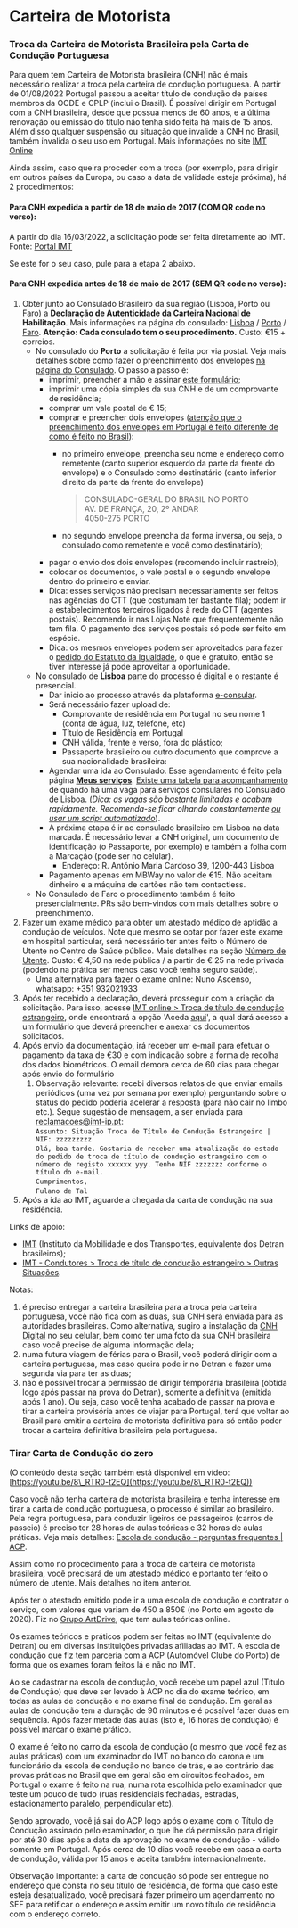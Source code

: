 # Carteira de Motorista

### Troca da Carteira de Motorista Brasileira pela Carta de Condução Portuguesa

Para quem tem Carteira de Motorista brasileira (CNH) não é mais necessário realizar a troca pela carteira de condução portuguesa. A partir de 01/08/2022 Portugal passou a aceitar título de condução de países membros da OCDE e CPLP (inclui o Brasil). É possível dirigir em Portugal com a CNH brasileira, desde que possua menos de 60 anos, e a última renovação ou emissão do título não tenha sido feita há mais de 15 anos. Além disso qualquer suspensão ou situação que invalide a CNH no Brasil, também invalida o seu uso em Portugal. Mais informações no site [IMT Online](http://www.imtonline.pt/index.php/troca-de-titulos-conducao-estrangeiros/troca-de-titulos-de-conducao109/9-uncategorised/2287-5-situacao-ocde-cplp)

Ainda assim, caso queira proceder com a troca (por exemplo, para dirigir em outros países da Europa, ou caso a data de validade esteja próxima), há 2 procedimentos:

#### Para CNH expedida a partir de 18 de maio de 2017 (COM QR code no verso):

A partir do dia 16/03/2022, a solicitação pode ser feita diretamente ao IMT. Fonte: [Portal IMT](https://www.imt-ip.pt/sites/IMTT/Portugues/Noticias/Paginas/Brasil-disponibiliza-tecnologia-tc.aspx)

Se este for o seu caso, pule para a etapa 2 abaixo.

#### Para CNH expedida antes de 18 de maio de 2017 (SEM QR code no verso):

1. Obter junto ao Consulado Brasileiro da sua região (Lisboa, Porto ou Faro) a **Declaração de Autenticidade da Carteira Nacional de Habilitação**. Mais informações na página do consulado: [Lisboa](http://cglisboa.itamaraty.gov.br/pt-br/cnh\_-\_declaracao\_de\_autenticidade.xml) / [Porto](http://porto.itamaraty.gov.br/pt-br/cnh\_-\_declaracao\_de\_autenticidade.xml) / [Faro](http://faro.itamaraty.gov.br/pt-br/cnh.xml). **Atenção: Cada consulado tem o seu procedimento.** Custo: €15 + correios.
   * No consulado do **Porto** a solicitação é feita por via postal. Veja mais detalhes sobre como fazer o preenchimento dos envelopes [na página do Consulado](http://porto.itamaraty.gov.br/pt-br/servicos\_por\_correio.xml). O passo a passo é:
     * imprimir, preencher a mão e assinar [este formulário](https://sistemas.mre.gov.br/kitweb/datafiles/Porto/pt-br/file/FORMUL%C3%81RIO%20SERVI%C3%87O\(3\).pdf);
     * imprimir uma cópia simples da sua CNH e de um comprovante de residência;
     * comprar um vale postal de € 15;
     * comprar e preencher dois envelopes ([atenção que o preenchimento dos envelopes em Portugal é feito diferente de como é feito no Brasil](https://github.com/nighto/brasil-portugal#preenchimento-de-envelopes-de-cartas)):
       *   no primeiro envelope, preencha seu nome e endereço como remetente (canto superior esquerdo da parte da frente do envelope) e o Consulado como destinatário (canto inferior direito da parte da frente do envelope)

           > CONSULADO-GERAL DO BRASIL NO PORTO\
           > AV. DE FRANÇA, 20, 2º ANDAR\
           > 4050-275 PORTO
       * no segundo envelope preencha da forma inversa, ou seja, o consulado como remetente e você como destinatário);
     * pagar o envio dos dois envelopes (recomendo incluir rastreio);
     * colocar os documentos, o vale postal e o segundo envelope dentro do primeiro e enviar.
     * Dica: esses serviços não precisam necessariamente ser feitos nas agências do CTT (que costumam ter bastante fila); podem ir a estabelecimentos terceiros ligados à rede do CTT (agentes postais). Recomendo ir nas Lojas Note que frequentemente não tem fila. O pagamento dos serviços postais só pode ser feito em espécie.
     * Dica: os mesmos envelopes podem ser aproveitados para fazer o [pedido do Estatuto da Igualdade](https://github.com/nighto/brasil-portugal#estatuto-de-igualdade), o que é gratuito, então se tiver interesse já pode aproveitar a oportunidade.
   * No consulado de **Lisboa** parte do processo é digital e o restante é presencial.
     * Dar inicio ao processo através da plataforma [e-consular](https://ec-lisboa.itamaraty.gov.br/new-process).
     * Será necessário fazer upload de:
       * Comprovante de residência em Portugal no seu nome 1 (conta de água, luz, telefone, etc)
       * Título de Residência em Portugal
       * CNH válida, frente e verso, fora do plástico;
       * Passaporte brasileiro ou outro documento que comprove a sua nacionalidade brasileira:
     * Agendar uma ida ao Consulado. Esse agendamento é feito pela página [**Meus serviços**](https://ec-lisboa.itamaraty.gov.br/user-main). [Existe uma tabela para acompanhamento](https://ec-lisboa.itamaraty.gov.br/availability) de quando há uma vaga para serviços consulares no Consulado de Lisboa. (_Dica: as vagas são bastante limitadas e acabam rapidamente. Recomenda-se ficar olhando constantemente_ [_ou usar um script automatizado_](https://github.com/icaromh/marcar\_cnh)).
     * A próxima etapa é ir ao consulado brasileiro em Lisboa na data marcada. É necessário levar a CNH original, um documento de identificação (o Passaporte, por exemplo) e também a folha com a Marcação (pode ser no celular).
       * Endereço: R. António Maria Cardoso 39, 1200-443 Lisboa
     * Pagamento apenas em MBWay no valor de €15. Não aceitam dinheiro e a máquina de cartões não tem contactless.
   * No Consulado de Faro o procedimento também é feito presencialmente. PRs são bem-vindos com mais detalhes sobre o preenchimento.
2. Fazer um exame médico para obter um atestado médico de aptidão a condução de veículos. Note que mesmo se optar por fazer este exame em hospital particular, será necessário ter antes feito o Número de Utente no Centro de Saúde público. Mais detalhes na seção [Número de Utente](https://github.com/nighto/brasil-portugal#n%C3%BAmero-de-utente). Custo: € 4,50 na rede pública / a partir de € 25 na rede privada (podendo na prática ser menos caso você tenha seguro saúde).
   * Uma alternativa para fazer o exame online: Nuno Ascenso, whatsapp: +351 932021933
3. Após ter recebido a declaração, deverá prosseguir com a criação da solicitação. Para isso, acesse [IMT online > Troca de título de condução estrangeiro](http://www.imtonline.pt/index.php/troca-de-titulos-conducao-estrangeiros/troca-de-titulos-de-conducao109/9-uncategorised/1647-2-situacao-24), onde encontrará a opção 'Aceda [aqui](https://www.cognitoforms.com/IMT6/TROCADET%C3%8DTULOSDECONDU%C3%87%C3%83OESTRANGEIROS30)', a qual dará acesso a um formulário que deverá preencher e anexar os documentos solicitados.
4. Após envio da documentação, irá receber um e-mail para efetuar o pagamento da taxa de €30 e com indicação sobre a forma de recolha dos dados biométricos. O email demora cerca de 60 dias para chegar após envio do formulário
   1. Observação relevante: recebi diversos relatos de que enviar emails periódicos (uma vez por semana por exemplo) perguntando sobre o status do pedido poderia acelerar a resposta (para não cair no limbo etc.). Segue sugestão de mensagem, a ser enviada para reclamacoes@imt-ip.pt:\
      `Assunto: Situação Troca de Título de Condução Estrangeiro | NIF: zzzzzzzzz`\
      `Olá, boa tarde. Gostaria de receber uma atualização do estado do pedido de troca de título de condução estrangeiro com o número de registo xxxxxx yyy. Tenho NIF zzzzzzz conforme o título do e-mail.`\
      `Cumprimentos,`\
      `Fulano de Tal`
5. Após a ida ao IMT, aguarde a chegada da carta de condução na sua residência.

Links de apoio:

* [IMT](http://www.imt-ip.pt/sites/IMTT/Portugues/Paginas/IMTHome.aspx) (Instituto da Mobilidade e dos Transportes, equivalente dos Detran brasileiros);
* [IMT - Condutores > Troca de título de condução estrangeiro > Outras Situações](http://www.imt-ip.pt/sites/IMTT/Portugues/Condutores/TrocaCartaConducao/OutrasSituacoes/Paginas/OutrasSituacoes.aspx).

Notas:

1. é preciso entregar a carteira brasileira para a troca pela carteira portuguesa, você não fica com as duas, sua CNH será enviada para as autoridades brasileiras. Como alternativa, sugiro a instalação da [CNH Digital](https://servicos.serpro.gov.br/cnh-digital/) no seu celular, bem como ter uma foto da sua CNH brasileira caso você precise de alguma informação dela;
2. numa futura viagem de férias para o Brasil, você poderá dirigir com a carteira portuguesa, mas caso queira pode ir no Detran e fazer uma segunda via para ter as duas;
3. não é possível trocar a permissão de dirigir temporária brasileira (obtida logo após passar na prova do Detran), somente a definitiva (emitida após 1 ano). Ou seja, caso você tenha acabado de passar na prova e tirar a carteira provisória antes de viajar para Portugal, terá que voltar ao Brasil para emitir a carteira de motorista definitiva para só então poder trocar a carteira definitiva brasileira pela portuguesa.

### Tirar Carta de Condução do zero

(O conteúdo desta seção também está disponível em vídeo: [https://youtu.be/8\_RTR0-t2EQ](https://youtu.be/8\_RTR0-t2EQ))

Caso você não tenha carteira de motorista brasileira e tenha interesse em tirar a carta de condução portuguesa, o processo é similar ao brasileiro. Pela regra portuguesa, para conduzir ligeiros de passageiros (carros de passeio) é preciso ter 28 horas de aulas teóricas e 32 horas de aulas práticas. Veja mais detalhes: [Escola de condução - perguntas frequentes | ACP](https://www.acp.pt/servicos/carta-de-conducao/tirar-carta-de-conducao-no-acp/questoes-frequentes).

Assim como no procedimento para a troca de carteira de motorista brasileira, você precisará de um atestado médico e portanto ter feito o número de utente. Mais detalhes no item anterior.

Após ter o atestado emitido pode ir a uma escola de condução e contratar o serviço, com valores que variam de 450 a 850€ (no Porto em agosto de 2020). Fiz no [Grupo ArtDrive](https://www.grupoartdrive.pt), que tem aulas teóricas online.

Os exames teóricos e práticos podem ser feitas no IMT (equivalente do Detran) ou em diversas instituições privadas afiliadas ao IMT. A escola de condução que fiz tem parceria com a ACP (Automóvel Clube do Porto) de forma que os exames foram feitos lá e não no IMT.

Ao se cadastrar na escola de condução, você recebe um papel azul (Título de Condução) que deve ser levado à ACP no dia do exame teórico, em todas as aulas de condução e no exame final de condução. Em geral as aulas de condução tem a duração de 90 minutos e é possível fazer duas em sequência. Após fazer metade das aulas (isto é, 16 horas de condução) é possível marcar o exame prático.

O exame é feito no carro da escola de condução (o mesmo que você fez as aulas práticas) com um examinador do IMT no banco do carona e um funcionário da escola de condução no banco de trás, e ao contrário das provas práticas no Brasil que em geral são em circuitos fechados, em Portugal o exame é feito na rua, numa rota escolhida pelo examinador que teste um pouco de tudo (ruas residenciais fechadas, estradas, estacionamento paralelo, perpendicular etc).

Sendo aprovado, você já sai do ACP logo após o exame com o Título de Condução assinado pelo examinador, o que lhe dá permissão para dirigir por até 30 dias após a data da aprovação no exame de condução - válido somente em Portugal. Após cerca de 10 dias você recebe em casa a carta de condução, válida por 15 anos e aceita também internacionalmente.

Observação importante: a carta de condução só pode ser entregue no endereço que consta no seu título de residência, de forma que caso este esteja desatualizado, você precisará fazer primeiro um agendamento no SEF para retificar o endereço e assim emitir um novo título de residência com o endereço correto.
